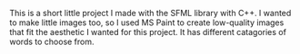 This is a short little project I made with the SFML library with C++. I wanted to make little images too, so I used MS Paint to create low-quality images that fit the 
aesthetic I wanted for this project. It has different catagories of words to choose from. 
